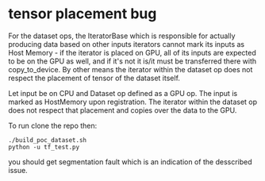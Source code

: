 # tensor placement bug
For the dataset ops, the IteratorBase which is responsible for actually producing data based on other inputs iterators cannot mark its inputs as Host Memory - if the iterator is placed on GPU, all of its inputs are expected to be on the GPU as well, and if it's not it is/it must be transferred there with copy_to_device. By other means the iterator within the dataset op does not respect the placement of tensor of the dataset itself. 

Let input be on CPU and Dataset op defined as a GPU op. The input is marked as HostMemory upon registration. The iterator within the dataset op does not respect that placement and copies over the data to the GPU.

To run clone the repo then:

```
./build_poc_dataset.sh 
python -u tf_test.py 
```
you should get segmentation fault which is an indication of the desscribed issue.



